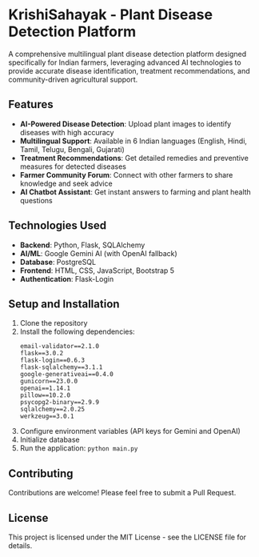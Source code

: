 # KrishiSahayak - Plant Disease Detection Platform

A comprehensive multilingual plant disease detection platform designed specifically for Indian farmers, leveraging advanced AI technologies to provide accurate disease identification, treatment recommendations, and community-driven agricultural support.

## Features

- **AI-Powered Disease Detection**: Upload plant images to identify diseases with high accuracy
- **Multilingual Support**: Available in 6 Indian languages (English, Hindi, Tamil, Telugu, Bengali, Gujarati)
- **Treatment Recommendations**: Get detailed remedies and preventive measures for detected diseases
- **Farmer Community Forum**: Connect with other farmers to share knowledge and seek advice
- **AI Chatbot Assistant**: Get instant answers to farming and plant health questions

## Technologies Used

- **Backend**: Python, Flask, SQLAlchemy
- **AI/ML**: Google Gemini AI (with OpenAI fallback)
- **Database**: PostgreSQL
- **Frontend**: HTML, CSS, JavaScript, Bootstrap 5
- **Authentication**: Flask-Login

## Setup and Installation

1. Clone the repository
2. Install the following dependencies:
   ```
   email-validator==2.1.0
   flask==3.0.2
   flask-login==0.6.3
   flask-sqlalchemy==3.1.1
   google-generativeai==0.4.0
   gunicorn==23.0.0
   openai==1.14.1
   pillow==10.2.0
   psycopg2-binary==2.9.9
   sqlalchemy==2.0.25
   werkzeug==3.0.1
   ```
3. Configure environment variables (API keys for Gemini and OpenAI)
4. Initialize database
5. Run the application: `python main.py`

## Contributing

Contributions are welcome! Please feel free to submit a Pull Request.

## License

This project is licensed under the MIT License - see the LICENSE file for details.